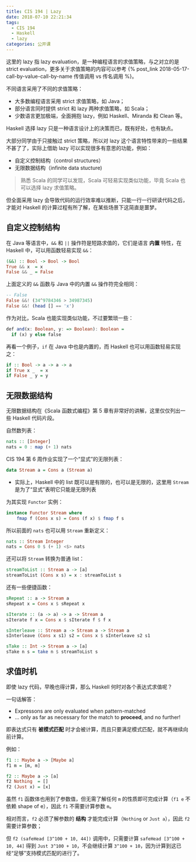 ```yaml
---
title: CIS 194 | Lazy
date: 2018-07-10 22:21:34
tags:
  - CIS 194
  - Haskell
  - lazy
categories: 公开课
---
```


这里的 lazy 指 lazy evaluation，是一种编程语言的求值策略，与之对立的是 strict evaluation，更多关于求值策略的内容可以参考 {% post_link 2018-05-17-call-by-value-call-by-name 传值调用 vs 传名调用 %}。

不同语言采用了不同的求值策略：

* 大多数编程语言采用 strict 求值策略，如 Java；
* 部分语言同时提供 strict 和 lazy 两种求值策略，如 Scala；
* 少数语言更加极端，全面拥抱 lazy，例如 Haskell、Miranda 和 Clean 等。

Haskell 选择 lazy 只是一种语言设计上的决策而已，既有好处，也有缺点。

<!-- more -->

大部分同学由于只接触过 strict 策略，所以对 lazy 这个语言特性带来的一些结果不甚了了，实际上借助 lazy 可以实现很多有意思的功能，例如：

* 自定义控制结构（control structures）
* 无限数据结构（infinite data stucture)

>熟悉 Scala 的同学可以发现，Scala 可轻易实现类似功能，毕竟 Scala 也可以选择 lazy 求值策略。

但全面采用 lazy 会导致代码的运行效率难以推断，只能一行一行研读代码之后，才能对 Haskell 的计算过程有所了解，在某些场景下这简直是噩梦。

## 自定义控制结构

在 Java 等语言中，`&&` 和 `||` 操作符是短路求值的，它们是语言 **内置** 特性，在 Haskell 中，可以用函数轻易实现 `&&`：

```Haskell
(&&) :: Bool -> Bool -> Bool
True && x  = x
False && _ = False
```

上面定义的 `&&` 函数与 Java 中的内置 `&&` 操作符完全相同：

```Haskell
-- False
False &&! (34^9784346 > 34987345)
False &&! (head [] == 'x')
```

作为对比，Scala 也能实现类似功能，不过要繁琐一些：

```Haskell
def and(x: Boolean, y: => Boolean): Boolean =
  if (x) y else false
```

再看一个例子，`if` 在 Java 中也是内置的，而 Haskell 也可以用函数轻易实现之：

```Haskell
if :: Bool -> a -> a -> a
if True x _  = x
if False _ y = y
```

## 无限数据结构

无限数据结构在《Scala 函数式编程》第 5 章有非常好的讲解，这里仅仅列出一些 Haskell 代码片段。

自然数列表：

```Haskell
nats :: [Integer]
nats = 0 : map (+ 1) nats
```

CIS 194 第 6 周作业实现了一个“显式”的无限列表：

```Haskell
data Stream a = Cons a (Stream a)
```

* 实际上，Haskell 中的 list 既可以是有限的，也可以是无限的，这里用 `Stream` 是为了“显式”表明它只能是无限列表

为其实现 `Functor` 实例：

```Haskell
instance Functor Stream where
    fmap f (Cons x s) = Cons (f x) $ fmap f s
```

所以前面的 `nats` 也可以用 `Stream` 重新定义：

```Haskell
nats :: Stream Integer
nats = Cons 0 $ (+ 1) <$> nats
```

还可以将 `Stream` 转换为普通 list：

```Haskell
streamToList :: Stream a -> [a]
streamToList (Cons x s) = x : streamToList s
```

还有一些便捷函数：

```Haskell
sRepeat :: a -> Stream a
sRepeat x = Cons x $ sRepeat x

sIterate :: (a -> a) -> a -> Stream a
sIterate f x = Cons x $ sIterate f $ f x

sInterleave :: Stream a -> Stream a -> Stream a
sInterleave (Cons x s1) s2 = Cons x $ sInterleave s2 s1

sTake :: Int -> Stream a -> [a]
sTake n s = take n $ streamToList s
```

## 求值时机

即使 lazy 代码，早晚也得计算，那么 Haskell 何时对各个表达式求值呢？

一句话解答：

* Expressons are only evaluated when pattern-matched
* ... only as far as necessary for the match to **proceed**, and no further!

即表达式只有 **被模式匹配** 时才会被计算，而且只要满足模式匹配，就不再继续向前计算。

例如：

```Haskell
f1 :: Maybe a -> [Maybe a]
f1 m = [m, m]

f2 :: Maybe a -> [a]
f2 Nothing  = []
f2 (Just x) = [x]
```

虽然 `f1` 函数体也用到了参数值，但无需了解任何 `m` 的性质即可完成计算（`f1 e` 不依赖 shape of e），因此 `f1` 不需要计算参数 `m`。

相对而言，`f2` 必须了解参数的 **结构** 才能完成计算（`Nothing` or `Just a`），因此 `f2` 需要计算参数；

但 `f2 (safeHead [3^100 + 10, 44])` 调用中，只需要计算 `safeHead [3^100 + 10, 44]` 得到 `Just 3^100 + 10`，不会继续计算 `3^100 + 10`，因为计算到这已经“足够”支持模式匹配的进行了。

